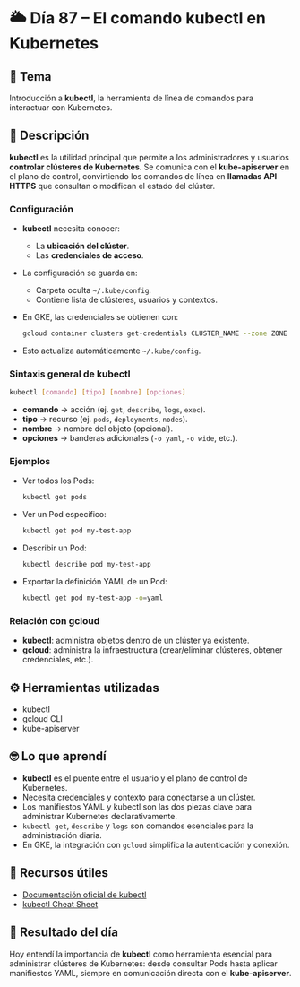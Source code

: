 # 🌥️ Día 87 – El comando kubectl en Kubernetes

## 📌 Tema

Introducción a **kubectl**, la herramienta de línea de comandos para interactuar con Kubernetes.

## 📝 Descripción

**kubectl** es la utilidad principal que permite a los administradores y usuarios **controlar clústeres de Kubernetes**.
Se comunica con el **kube-apiserver** en el plano de control, convirtiendo los comandos de línea en **llamadas API HTTPS** que consultan o modifican el estado del clúster.

### Configuración

- **kubectl** necesita conocer:

  - La **ubicación del clúster**.
  - Las **credenciales de acceso**.

- La configuración se guarda en:

  - Carpeta oculta `~/.kube/config`.
  - Contiene lista de clústeres, usuarios y contextos.

- En GKE, las credenciales se obtienen con:

  ```bash
  gcloud container clusters get-credentials CLUSTER_NAME --zone ZONE
  ```

- Esto actualiza automáticamente `~/.kube/config`.

### Sintaxis general de kubectl

```bash
kubectl [comando] [tipo] [nombre] [opciones]
```

- **comando** → acción (ej. `get`, `describe`, `logs`, `exec`).
- **tipo** → recurso (ej. `pods`, `deployments`, `nodes`).
- **nombre** → nombre del objeto (opcional).
- **opciones** → banderas adicionales (`-o yaml`, `-o wide`, etc.).

### Ejemplos

- Ver todos los Pods:

  ```bash
  kubectl get pods
  ```

- Ver un Pod específico:

  ```bash
  kubectl get pod my-test-app
  ```

- Describir un Pod:

  ```bash
  kubectl describe pod my-test-app
  ```

- Exportar la definición YAML de un Pod:

  ```bash
  kubectl get pod my-test-app -o=yaml
  ```

### Relación con gcloud

- **kubectl**: administra objetos dentro de un clúster ya existente.
- **gcloud**: administra la infraestructura (crear/eliminar clústeres, obtener credenciales, etc.).

## ⚙️ Herramientas utilizadas

- kubectl
- gcloud CLI
- kube-apiserver

## 🤓 Lo que aprendí

- **kubectl** es el puente entre el usuario y el plano de control de Kubernetes.
- Necesita credenciales y contexto para conectarse a un clúster.
- Los manifiestos YAML y kubectl son las dos piezas clave para administrar Kubernetes declarativamente.
- `kubectl get`, `describe` y `logs` son comandos esenciales para la administración diaria.
- En GKE, la integración con `gcloud` simplifica la autenticación y conexión.

## 🔗 Recursos útiles

- [Documentación oficial de kubectl](https://kubernetes.io/docs/reference/kubectl/)
- [kubectl Cheat Sheet](https://kubernetes.io/docs/reference/kubectl/cheatsheet/)

## 🚀 Resultado del día

Hoy entendí la importancia de **kubectl** como herramienta esencial para administrar clústeres de Kubernetes: desde consultar Pods hasta aplicar manifiestos YAML, siempre en comunicación directa con el **kube-apiserver**.
